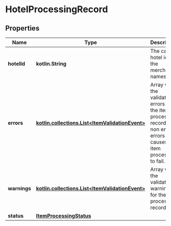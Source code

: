 
# HotelProcessingRecord

## Properties
| Name | Type | Description | Notes |
| ------------ | ------------- | ------------- | ------------- |
| **hotelId** | **kotlin.String** | The catalog hotel id in the merchant namespace |  [optional] |
| **errors** | [**kotlin.collections.List&lt;ItemValidationEvent&gt;**](ItemValidationEvent.md) | Array with the validation errors for the item processing record. A non empty errors list causes the item processing to fail. |  [optional] |
| **warnings** | [**kotlin.collections.List&lt;ItemValidationEvent&gt;**](ItemValidationEvent.md) | Array with the validation warnings for the item processing record |  [optional] |
| **status** | [**ItemProcessingStatus**](ItemProcessingStatus.md) |  |  [optional] |



